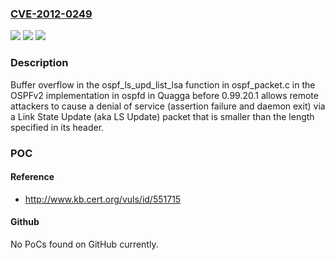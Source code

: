 ### [CVE-2012-0249](https://cve.mitre.org/cgi-bin/cvename.cgi?name=CVE-2012-0249)
![](https://img.shields.io/static/v1?label=Product&message=n%2Fa&color=blue)
![](https://img.shields.io/static/v1?label=Version&message=n%2Fa&color=blue)
![](https://img.shields.io/static/v1?label=Vulnerability&message=n%2Fa&color=brighgreen)

### Description

Buffer overflow in the ospf_ls_upd_list_lsa function in ospf_packet.c in the OSPFv2 implementation in ospfd in Quagga before 0.99.20.1 allows remote attackers to cause a denial of service (assertion failure and daemon exit) via a Link State Update (aka LS Update) packet that is smaller than the length specified in its header.

### POC

#### Reference
- http://www.kb.cert.org/vuls/id/551715

#### Github
No PoCs found on GitHub currently.

